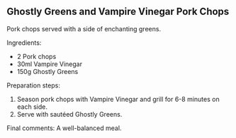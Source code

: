 ## Ghostly Greens and Vampire Vinegar Pork Chops

Pork chops served with a side of enchanting greens.

Ingredients:

* 2 Pork chops
* 30ml Vampire Vinegar
* 150g Ghostly Greens

Preparation steps:

1. Season pork chops with Vampire Vinegar and grill for 6-8 minutes on each side.
2. Serve with sautéed Ghostly Greens.

Final comments: A well-balanced meal.

